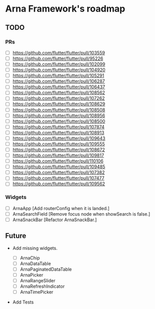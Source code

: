 # Arna Framework's roadmap

## TODO

### PRs

- [ ] https://github.com/flutter/flutter/pull/103559
- [ ] https://github.com/flutter/flutter/pull/95226
- [ ] https://github.com/flutter/flutter/pull/102099
- [ ] https://github.com/flutter/flutter/pull/104920
- [ ] https://github.com/flutter/flutter/pull/105291
- [ ] https://github.com/flutter/flutter/pull/106287
- [ ] https://github.com/flutter/flutter/pull/106437
- [ ] https://github.com/flutter/flutter/pull/108562
- [ ] https://github.com/flutter/flutter/pull/107262
- [ ] https://github.com/flutter/flutter/pull/108629
- [ ] https://github.com/flutter/flutter/pull/108508
- [ ] https://github.com/flutter/flutter/pull/108956
- [ ] https://github.com/flutter/flutter/pull/108500
- [ ] https://github.com/flutter/flutter/pull/107874
- [ ] https://github.com/flutter/flutter/pull/108913
- [ ] https://github.com/flutter/flutter/pull/109643
- [ ] https://github.com/flutter/flutter/pull/109555
- [ ] https://github.com/flutter/flutter/pull/108672
- [ ] https://github.com/flutter/flutter/pull/109817
- [ ] https://github.com/flutter/flutter/pull/110106
- [ ] https://github.com/flutter/flutter/pull/109485
- [ ] https://github.com/flutter/flutter/pull/107382
- [ ] https://github.com/flutter/flutter/pull/107477
- [ ] https://github.com/flutter/flutter/pull/109562

### Widgets

- [ ] ArnaApp [Add routerConfig when it is landed.]
- [ ] ArnaSearchField [Remove focus node when showSearch is false.]
- [ ] ArnaSnackBar [Refactor ArnaSnackBar.]

## Future

- Add missing widgets.

  - [ ] ArnaChip
  - [ ] ArnaDataTable
  - [ ] ArnaPaginatedDataTable
  - [ ] ArnaPicker
  - [ ] ArnaRangeSlider
  - [ ] ArnaRefreshIndicator
  - [ ] ArnaTimePicker

- Add Tests
